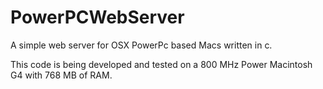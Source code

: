 # PowerPCWebServer
A simple web server for OSX PowerPc based Macs written in c.

This code is being developed and tested on a 800 MHz Power Macintosh G4 with 768 MB of RAM.
